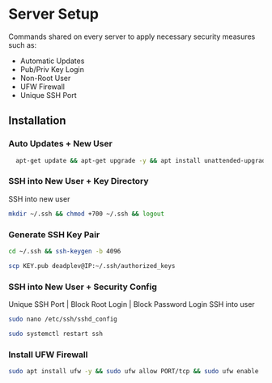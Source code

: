 
# Server Setup

Commands shared on every server to apply necessary security measures such as:
- Automatic Updates
- Pub/Priv Key Login
- Non-Root User
- UFW Firewall
- Unique SSH Port


## Installation

### Auto Updates + New User
```bash
  apt-get update && apt-get upgrade -y && apt install unattended-upgrades -y && sed -i 's/APT::Periodic::Unattended-Upgrade "0";/APT::Periodic::Unattended-Upgrade "1";/g' /etc/apt/apt.conf.d/20auto-upgrades && adduser deadplev && usermod -aG sudo deadplev && su deadplev && cd .. && mkdir ~/.ssh && chmod +700 ~/.ssh
```

### SSH into New User + Key Directory
SSH into new user
```bash
mkdir ~/.ssh && chmod +700 ~/.ssh && logout
```

### Generate SSH Key Pair
```bash
cd ~/.ssh && ssh-keygen -b 4096
```
```bash
scp KEY.pub deadplev@IP:~/.ssh/authorized_keys
```

### SSH into New User + Security Config
Unique SSH Port | Block Root Login | Block Password Login
SSH into user
```bash
sudo nano /etc/ssh/sshd_config
```
```bash
sudo systemctl restart ssh
```

### Install UFW Firewall
```bash
sudo apt install ufw -y && sudo ufw allow PORT/tcp && sudo ufw enable
```
